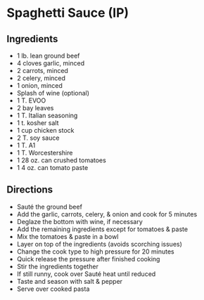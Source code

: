 # Spaghetti Sauce (IP)

## Ingredients

- 1 lb. lean ground beef
- 4 cloves garlic, minced
- 2 carrots, minced
- 2 celery, minced
- 1 onion, minced
- Splash of wine (optional)
- 1 T. EVOO
- 2 bay leaves
- 1 T. Italian seasoning
- 1 t. kosher salt
- 1 cup chicken stock
- 2 T. soy sauce
- 1 T. A1
- 1 T. Worcestershire
- 1 28 oz. can crushed tomatoes
- 1 4 oz. can tomato paste

## Directions

- Sauté the ground beef
- Add the garlic, carrots, celery, & onion and cook for 5 minutes
- Deglaze the bottom with wine, if necessary
- Add the remaining ingredients except for tomatoes & paste
- Mix the tomatoes & paste in a bowl
- Layer on top of the ingredients (avoids scorching issues)
- Change the cook type to high pressure for 20 minutes
- Quick release the pressure after finished cooking
- Stir the ingredients together
- If still runny, cook over Sauté heat until reduced
- Taste and season with salt & pepper
- Serve over cooked pasta
